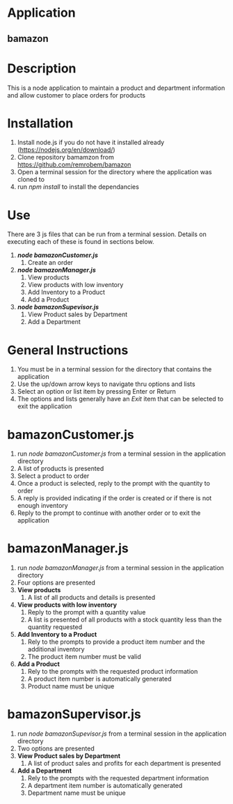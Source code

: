 # Application

## bamazon

# Description

This is a node application to maintain a product and department information and allow customer to place orders for products

# Installation

1. Install node.js if you do not have it installed already (https://nodejs.org/en/download/)
1. Clone repository bamamzon from https://github.com/remrobem/bamazon
1. Open a terminal session for the directory where the application was cloned to
1. run *npm install* to install the dependancies

# Use

There are 3 js files that can be run from a terminal session. Details on executing each of these is found in sections below.

1. **_node bamazonCustomer.js_**
    1. Create an order
1. **_node bamazonManager.js_**
    1. View products
    1. View products with low inventory
    1. Add Inventory to a Product
    1. Add a Product
1. **_node bamazonSupevisor.js_**
    1. View Product sales by Department
    1. Add a Department

# General Instructions

1. You must be in a terminal session for the directory that contains the application
1. Use the up/down arrow keys to navigate thru options and lists
1. Select an option or list item by pressing Enter or Return
1. The options and lists generally have an _Exit_ item that can be selected to exit the application

# bamazonCustomer.js

1. run _node bamazonCustomer.js_ from a terminal session in the application directory
1. A list of products is presented
1. Select a product to order
1. Once a product is selected, reply to the prompt with the quantity to order
1. A reply is provided indicating if the order is created or if there is not enough inventory
1. Reply to the prompt to continue with another order or to exit the application

# bamazonManager.js

1. run _node bamazonManager.js_ from a terminal session in the application directory
1. Four options are presented
1. **View products**
    1. A list of all products and details is presented
1. **View products with low inventory**
    1. Reply to the prompt with a quantity value
    1. A list is presented of all products with a stock quantity less than the quantity requested
1. **Add Inventory to a Product**
    1. Rely to the prompts to provide a product item number and the additional inventory
    1. The product item number must be valid
1. **Add a Product**
    1. Rely to the prompts with the requested product information
    1. A product item number is automatically generated
    1. Product name must be unique


# bamazonSupervisor.js

1. run _node bamazonSupevisor.js_ from a terminal session in the application directory
1. Two options are presented
1. **View Product sales by Department**
    1. A list of product sales and profits for each department is presented
1. **Add a Department**
    1. Rely to the prompts with the requested department information
    1. A department item number is automatically generated
    1. Department name must be unique